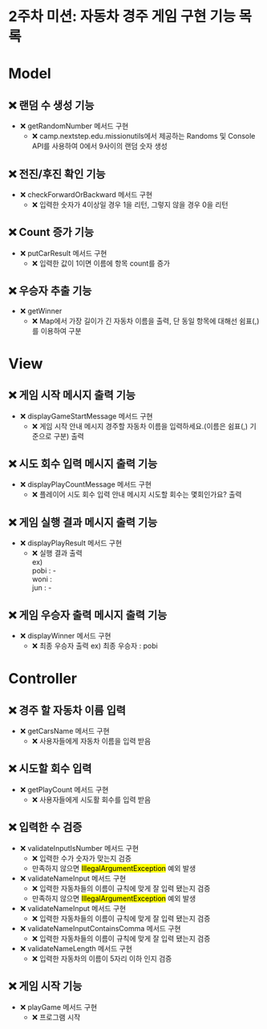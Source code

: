 # 2주차 미션: 자동차 경주 게임 구현 기능 목록

# Model

## ❌ 랜덤 수 생성 기능
- ❌ getRandomNumber 메서드 구현
  - ❌ camp.nextstep.edu.missionutils에서 제공하는 Randoms 및 Console API를 사용하여 0에서 9사이의 랜덤 숫자 생성

## ❌ 전진/후진 확인 기능
- ❌ checkForwardOrBackward 메서드 구현
  - ❌ 입력한 숫자가 4이상일 경우 1을 리턴, 그렇지 않을 경우 0을 리턴

## ❌ Count 증가 기능
- ❌ putCarResult 메서드 구현
  - ❌ 입력한 값이 1이면 이름에 항목 count를 증가


## ❌ 우승자 추출 기능
- ❌ getWinner
  - ❌ Map에서 가장 길이가 긴 자동차 이름을 출력, 단 동일 항목에 대해선 쉼표(,)를 이용하여 구분

# View

## ❌ 게임 시작 메시지 출력 기능
- ❌ displayGameStartMessage  메서드 구현
  - ❌ 게임 시작 안내 메시지 <a>경주할 자동차 이름을 입력하세요.(이름은 쉼표(,) 기준으로 구분)</a> 출력

## ❌ 시도 회수 입력 메시지 출력 기능
- ❌ displayPlayCountMessage  메서드 구현
  - ❌ 플레이어 시도 회수 입력 안내 메시지 <a>시도할 회수는 몇회인가요?</a> 출력

## ❌ 게임 실행 결과 메시지 출력 기능
- ❌ displayPlayResult  메서드 구현
  - ❌ 실행 결과 출력 <br><a>ex)<br> pobi : - <br>woni :<br>jun : -</a>

## ❌ 게임 우승자 출력 메시지 출력 기능
- ❌ displayWinner  메서드 구현
  - ❌ 최종 우승자 출력 <a>ex) 최종 우승자 : pobi</a>

# Controller

## ❌ 경주 할 자동차 이름 입력
- ❌ getCarsName 메서드 구현
  - ❌ 사용자들에게 자동차 이름을 입력 받음

## ❌ 시도할 회수 입력
- ❌ getPlayCount 메서드 구현
  - ❌ 사용자들에게 시도활 회수를 입력 받음

## ❌ 입력한 수 검증
- ❌ validateInputIsNumber  메서드 구현
  - ❌ 입력한 수가 숫자가 맞는지 검증
  - 만족하지 않으면 <mark>IllegalArgumentException</mark> 예외 발생
- ❌ validateNameInput  메서드 구현
  - ❌ 입력한 자동차들의 이름이 규칙에 맞게 잘 입력 됐는지 검증
  - 만족하지 않으면 <mark>IllegalArgumentException</mark> 예외 발생
- ❌ validateNameInput  메서드 구현
  - ❌ 입력한 자동차들의 이름이 규칙에 맞게 잘 입력 됐는지 검증
- ❌ validateNameInputContainsComma  메서드 구현
  - ❌ 입력한 자동차들의 이름이 규칙에 맞게 잘 입력 됐는지 검증
- ❌ validateNameLength  메서드 구현
  - ❌ 입력한 자동차의 이름이 5자리 이하 인지 검증

## ❌ 게임 시작 기능
- ❌ playGame 메서드 구현
  - ❌ 프로그램 시작
